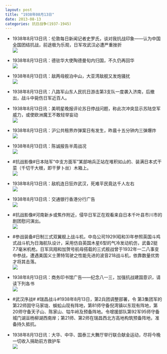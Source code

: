 ```yaml
---
layout: post
title: "1938年08月13日"
date: 2013-08-13
categories: 抗日战争(1937-1945)
---
```


<meta name="referrer" content="no-referrer" />

- 1938年8月13日讯：伦敦每日新闻记者史罗氏，谈对我抗战印象——认为中国全国团结抗战，前途极为乐观，日军攻武汉必遭严重挫折 <br/><img src="https://ww2.sinaimg.cn/large/aca367d8jw1e7lfe9wwpcj20c10y40wo.jpg" />

- 1938年8月13日讯：德驻华大使陶德曼旬内归国，不久仍再回华 <br/><img src="https://ww2.sinaimg.cn/large/aca367d8jw1e7ldnjkovzj207i0dfaat.jpg" />

- 1938年8月13日讯：敌两母舰泊中山，大亚湾敌舰又发炮骚扰 <br/><img src="https://ww2.sinaimg.cn/large/aca367d8jw1e7lbxwyyqgj205u0htmxq.jpg" />

- 1938年8月13日讯：八路军山东人民抗日游击第3支队一度袭入济南，后撤出，战斗中毙伤日军近百人。 

- 1938年8月13日讯：美明星晚报评论苏日停战问题，称此次冲突显示苏陆空军威力，或使欧洲魔王不敢轻举妄动 <br/><img src="https://ww4.sinaimg.cn/large/aca367d8jw1e7l6q3vvpsj20bk0pqgn7.jpg" />

- 1938年8月13日讯：沪公共租界炸弹案日有发生，昨晨十五分钟内三弹爆炸 <br/><img src="https://ww2.sinaimg.cn/large/aca367d8jw1e7l51jodq9j206e11iabw.jpg" />

- 1938年8月13日讯：陈诚报告半周战况 <br/><img src="https://ww4.sinaimg.cn/large/aca367d8jw1e7l3916khkj20c10rcgp8.jpg" />

- #抗战影像#日本陆军“中支方面军”某部哨兵正站在堆积如山的、装满日本式干菜（千切干大根，即干萝卜丝）木箱上。 <br/><img src="https://ww3.sinaimg.cn/large/aca367d8jw1e7l1kxpuocj20g60byq4d.jpg" />

- 1938年8月13日讯：敌机连日狂炸武汉，死难平民竟达千人左右 <br/><img src="https://ww4.sinaimg.cn/large/aca367d8jw1e7ky1tznzuj207x0jsmyh.jpg" />

- 1938年8月13日讯：交通银行香港分行广告 <br/><img src="https://ww4.sinaimg.cn/large/aca367d8jw1e7kwbgotykj20fm0iodh9.jpg" />

- #抗战影像#河南新乡或焦作附近，侵华日军正在观看来自日本千叶县市川市的剧团慰问演出。 <br/><img src="https://ww1.sinaimg.cn/large/aca367d8jw1e7kulgjt7rj20go0gomyz.jpg" />

- #参战装备#日制三式双翼舰上战斗机，中岛公司1929(昭和3)年参照英国斗鸡式战斗机为日海航队设计，采用仿自英国木星6型的气冷发动机仿，武备2挺7.7毫米机枪。日军凤翔和加贺号航母搭载的三式舰战曾于1932年一二八事变中参战，遭遇美国义士萧特驾驶之性能先进的波音218战斗机，依靠数量优势才将其击落。 <br/><img src="https://ww1.sinaimg.cn/large/aca367d8jw1e7ksv5yi1aj20c10va76o.jpg" />

- 1938年8月13日讯：商务印书馆广告——纪念八一三，加强抗战建国意识，请读下列各书 <br/><img src="https://ww3.sinaimg.cn/large/aca367d8jw1e7kr6t2p7nj20dg0jjtaj.jpg" />

- #武汉序战# #瑞昌战斗#1938年8月13日，第2兵团调整部署，令 第3集团军的第22师固守马家垅、蜈蚣山现有阵地，第81师守备倪湾镇以东现有阵地，第20师守备天子山、陈家山、牯牛岭及预备阵地。令增援部队第92军95师守备城门湖亘杨柳湖西南岸；第21师、第2师在瑞昌西北方高地构筑预备阵地，准备持久抵抗。 

- 1938年8月13日讯：大华、中华、国泰三大舞厅举行联合献金运动，尽将今晚一切收入捐助前方救护车 <br/><img src="https://ww3.sinaimg.cn/large/aca367d8jw1e7knnpi2zij20ne0kqmz9.jpg" />

